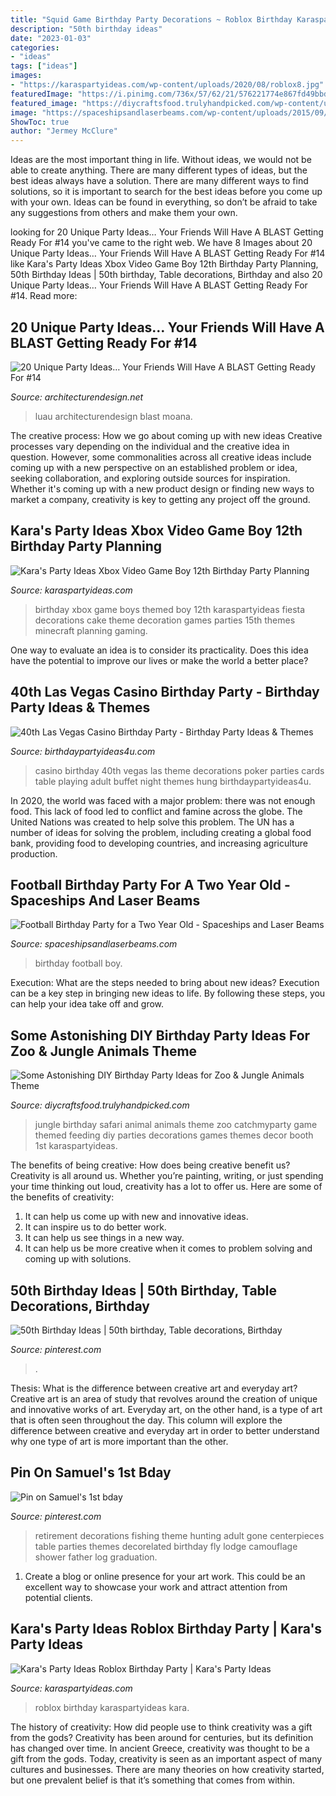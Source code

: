 ```yaml
---
title: "Squid Game Birthday Party Decorations ~ Roblox Birthday Karaspartyideas Kara"
description: "50th birthday ideas"
date: "2023-01-03"
categories:
- "ideas"
tags: ["ideas"]
images:
- "https://karaspartyideas.com/wp-content/uploads/2020/08/roblox8.jpg"
featuredImage: "https://i.pinimg.com/736x/57/62/21/576221774e867fd49bbd2a9f152e68de.jpg"
featured_image: "https://diycraftsfood.trulyhandpicked.com/wp-content/uploads/2016/06/Animal-birthday-party_om.jpg"
image: "https://spaceshipsandlaserbeams.com/wp-content/uploads/2015/09/boy-football-birthday-party-ideas-304.jpg"
ShowToc: true
author: "Jermey McClure"
---
```



Ideas are the most important thing in life. Without ideas, we would not be able to create anything. There are many different types of ideas, but the best ideas always have a solution. There are many different ways to find solutions, so it is important to search for the best ideas before you come up with your own. Ideas can be found in everything, so don’t be afraid to take any suggestions from others and make them your own.

	

		
looking for 20 Unique Party Ideas… Your Friends Will Have A BLAST Getting Ready For #14 you've came to the right web. We have 8 Images about 20 Unique Party Ideas… Your Friends Will Have A BLAST Getting Ready For #14 like Kara&#039;s Party Ideas Xbox Video Game Boy 12th Birthday Party Planning, 50th Birthday Ideas | 50th birthday, Table decorations, Birthday and also 20 Unique Party Ideas… Your Friends Will Have A BLAST Getting Ready For #14. Read more:
		
    
## 20 Unique Party Ideas… Your Friends Will Have A BLAST Getting Ready For #14

<img loading=lazy src="https://cdn.architecturendesign.net/wp-content/uploads/2016/05/AD-Unique-Party-Themes-09.jpg" onerror="this.onerror=null;this.src='https://tse1.mm.bing.net/th?id=OIP.IkKSAAihukL-8Qv7ZkOgoAHaQ6&amp;pid=15.1';" alt="20 Unique Party Ideas… Your Friends Will Have A BLAST Getting Ready For #14">

_Source: architecturendesign.net_

>luau architecturendesign blast moana. 

	

The creative process: How we go about coming up with new ideas
Creative processes vary depending on the individual and the creative idea in question. However, some commonalities across all creative ideas include coming up with a new perspective on an established problem or idea, seeking collaboration, and exploring outside sources for inspiration. Whether it's coming up with a new product design or finding new ways to market a company, creativity is key to getting any project off the ground.

    
## Kara&#039;s Party Ideas Xbox Video Game Boy 12th Birthday Party Planning

<img loading=lazy src="https://karaspartyideas.com/wp-content/uploads/2013/06/1_600x8671.jpg" onerror="this.onerror=null;this.src='https://tse4.mm.bing.net/th?id=OIP.HlhSpEHqGn3-8HJk3OSg0QHaKs&amp;pid=15.1';" alt="Kara&#039;s Party Ideas Xbox Video Game Boy 12th Birthday Party Planning">

_Source: karaspartyideas.com_

>birthday xbox game boys themed boy 12th karaspartyideas fiesta decorations cake theme decoration games parties 15th themes minecraft planning gaming. 

	

One way to evaluate an idea is to consider its practicality. Does this idea have the potential to improve our lives or make the world a better place?

    
## 40th Las Vegas Casino Birthday Party - Birthday Party Ideas &amp; Themes

<img loading=lazy src="http://www.birthdaypartyideas4u.com/wp-content/uploads/2015/02/adult-40th-las-vegas-casino-birthday-party-ideas-decorations-poker-party-ideas-550x412.jpg" onerror="this.onerror=null;this.src='https://tse2.mm.bing.net/th?id=OIP.6ZB2ZaM157z4YK9a6kYE8wHaFj&amp;pid=15.1';" alt="40th Las Vegas Casino Birthday Party - Birthday Party Ideas &amp; Themes">

_Source: birthdaypartyideas4u.com_

>casino birthday 40th vegas las theme decorations poker parties cards table playing adult buffet night themes hung birthdaypartyideas4u. 

	

In 2020, the world was faced with a major problem: there was not enough food. This lack of food led to conflict and famine across the globe. The United Nations was created to help solve this problem. The UN has a number of ideas for solving the problem, including creating a global food bank, providing food to developing countries, and increasing agriculture production.

    
## Football Birthday Party For A Two Year Old - Spaceships And Laser Beams

<img loading=lazy src="https://spaceshipsandlaserbeams.com/wp-content/uploads/2015/09/boy-football-birthday-party-ideas-304.jpg" onerror="this.onerror=null;this.src='https://tse3.mm.bing.net/th?id=OIP.O5hD7XhCsPizd9mFyI_0fAHaLZ&amp;pid=15.1';" alt="Football Birthday Party for a Two Year Old - Spaceships and Laser Beams">

_Source: spaceshipsandlaserbeams.com_

>birthday football boy. 

	

Execution: What are the steps needed to bring about new ideas?
Execution can be a key step in bringing new ideas to life. By following these steps, you can help your idea take off and grow.

    
## Some Astonishing DIY Birthday Party Ideas For Zoo &amp; Jungle Animals Theme

<img loading=lazy src="https://diycraftsfood.trulyhandpicked.com/wp-content/uploads/2016/06/Animal-birthday-party_om.jpg" onerror="this.onerror=null;this.src='https://tse4.mm.bing.net/th?id=OIP.LG2I2AQu-lPFxjgb-wwBdwHaLH&amp;pid=15.1';" alt="Some Astonishing DIY Birthday Party Ideas for Zoo &amp; Jungle Animals Theme">

_Source: diycraftsfood.trulyhandpicked.com_

>jungle birthday safari animal animals theme zoo catchmyparty game themed feeding diy parties decorations games themes decor booth 1st karaspartyideas. 

	

The benefits of being creative: How does being creative benefit us?
Creativity is all around us. Whether you’re painting, writing, or just spending your time thinking out loud, creativity has a lot to offer us. Here are some of the benefits of creativity: 
1. It can help us come up with new and innovative ideas.
2. It can inspire us to do better work.
3. It can help us see things in a new way.
4. It can help us be more creative when it comes to problem solving and coming up with solutions.

    
## 50th Birthday Ideas | 50th Birthday, Table Decorations, Birthday

<img loading=lazy src="https://i.pinimg.com/736x/57/62/21/576221774e867fd49bbd2a9f152e68de.jpg" onerror="this.onerror=null;this.src='https://tse3.mm.bing.net/th?id=OIP.0K9vtAi-U_4GZ8sotCAmGAHaJ3&amp;pid=15.1';" alt="50th Birthday Ideas | 50th birthday, Table decorations, Birthday">

_Source: pinterest.com_

>. 

	

Thesis: What is the difference between creative art and everyday art?
Creative art is an area of study that revolves around the creation of unique and innovative works of art. Everyday art, on the other hand, is a type of art that is often seen throughout the day. This column will explore the difference between creative and everyday art in order to better understand why one type of art is more important than the other.

    
## Pin On Samuel&#039;s 1st Bday

<img loading=lazy src="https://i.pinimg.com/736x/ee/02/98/ee029892e36fe5d2b8568acf03ae1e4b.jpg" onerror="this.onerror=null;this.src='https://tse1.mm.bing.net/th?id=OIP.SfoUCy77ymS6B1FydURergHaJ3&amp;pid=15.1';" alt="Pin on Samuel&#039;s 1st bday">

_Source: pinterest.com_

>retirement decorations fishing theme hunting adult gone centerpieces table parties themes decorelated birthday fly lodge camouflage shower father log graduation. 

	

1. Create a blog or online presence for your art work. This could be an excellent way to showcase your work and attract attention from potential clients.

    
## Kara&#039;s Party Ideas Roblox Birthday Party | Kara&#039;s Party Ideas

<img loading=lazy src="https://karaspartyideas.com/wp-content/uploads/2020/08/roblox8.jpg" onerror="this.onerror=null;this.src='https://tse1.mm.bing.net/th?id=OIP.XQWjt6TKSvIlfZXcSAW4tAHaLH&amp;pid=15.1';" alt="Kara&#039;s Party Ideas Roblox Birthday Party | Kara&#039;s Party Ideas">

_Source: karaspartyideas.com_

>roblox birthday karaspartyideas kara. 

	

The history of creativity: How did people use to think creativity was a gift from the gods?
Creativity has been around for centuries, but its definition has changed over time. In ancient Greece, creativity was thought to be a gift from the gods. Today, creativity is seen as an important aspect of many cultures and businesses. There are many theories on how creativity started, but one prevalent belief is that it’s something that comes from within.

